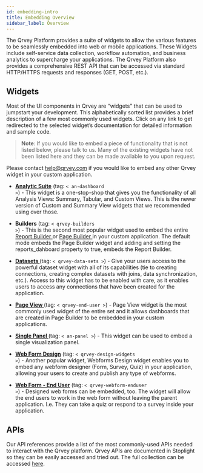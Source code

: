 ```yaml
---
id: embedding-intro
title: Embedding Overview
sidebar_label: Overview
---
```

 
<div style={{textAlign: "justify"}}>
 

The Qrvey Platform provides a suite of widgets to allow the various features to be seamlessly embedded into web or mobile applications. These Widgets include self-service data collection, workflow automation, and business analytics to supercharge your applications. The Qrvey Platform also provides a comprehensive REST API that can be accessed via standard HTTP/HTTPS requests and responses (GET, POST, etc.).


 ## Widgets
Most of the UI components in Qrvey are “widgets" that can be used to jumpstart your development. This alphabetically sorted list provides a brief description of a few most commonly used widgets. Click on any link to get redirected to the selected widget’s documentation for detailed information and sample code.

 
>**Note**: If you would like to embed a piece of functionality that is not listed below, please talk to us. Many of the existing widgets have not been listed here and they can be made available to you upon request.
 
Please contact help@qrvey.com if you would like to embed any other Qrvey widget in your custom application.


* <a href="/docs/7.2/embedding/widgets/analytics/analytic-suite/" target="_blank"> <strong>Analytic Suite</strong></a> (tag: <code>&lt; an-dashboard &gt;</code>) - This widget is a one-stop-shop that gives you the functionality of all Analysis Views: Summary, Tabular, and Custom Views. This is the newer version of Custom and Summary View widgets that we recommended using over those.

* <strong>Builders</strong> (tag: <code>&lt; qrvey-builders &gt;</code>) - This is the second most popular widget used to embed the entire <a href="/docs/7.2/embedding/widgets/app-building/widget-report-builder/" target="_blank"> Report Builder </a> or <a href="/docs/7.2/embedding/widgets/app-building/widget-page-builder/" target="_blank">Page Builder </a> in your custom application. The default mode embeds the Page Builder widget and adding and setting the reports_dahboard property to true, embeds the Report Builder.
 
* <a href="/docs/7.2/ui-docs/datasets/" target="_blank"><strong>Datasets </strong></a> (tag: <code>&lt; qrvey-data-sets &gt;</code>) - Give your users access to the powerful dataset widget with all of its capabilities (tie to creating connections, creating complex datasets with joins, data synchronization, etc.). Access to this widget has to be enabled with care, as it enables users to access any connections that have been created for the application.

* <a href="/docs/7.2/embedding/widgets/app-building/widget-page-view/" target="_blank"><strong>Page View </strong></a>(tag: <code>&lt; qrvey-end-user &gt;</code>) - Page View widget is the most commonly used widget of the entire set and it allows dashboards that are created in Page Builder to be embedded in your custom applications.

* <a href="/docs/7.2/embedding/widgets/analytics/single-panel/" target="_blank"><strong>Single Panel </strong></a> (tag: <code>&lt; an-panel &gt;</code>) - This widget can be used to embed a single visualization panel.

* <a href="/docs/7.2/embedding/widgets/data-sources/widget-webforms/" target="_blank"><strong>Web Form Design</strong></a> (tag: <code>&lt; qrvey-design-widgets &gt;</code>) - Another popular widget, Webforms Design widget enables you to embed any webform designer (Form, Survey, Quiz) in your application, allowing your users to create and publish any type of webforms.

* <a href="/docs/7.2/embedding/widgets/data-sources/web-form-end-user" target="_blank"><strong>Web Form - End User</strong></a> (tag: <code>&lt; qrvey-webform-enduser &gt;</code>) - Designed web forms can be embedded, too. The widget will allow the end users to work in the web form without leaving the parent application. I.e. They can take a quiz or respond to a survey inside your application.
 
## APIs
Our API references provide a list of the most commonly-used APIs needed to interact with the Qrvey platform. Qrvey APIs are documented in Stoplight so they can be easily accessed and tried out. The full collection can be accessed <a href="https://qrvey.stoplight.io/docs/qrvey-api-doc/">here</a>.
 
</div>